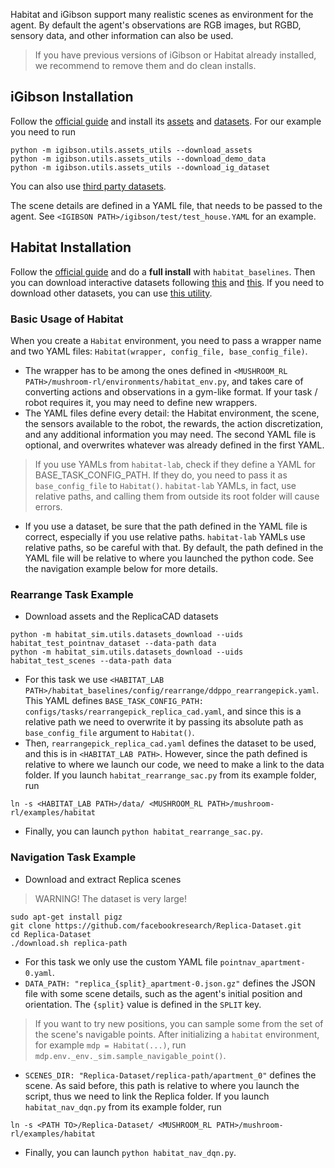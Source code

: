 Habitat and iGibson support many realistic scenes as environment for the agent.
By default the agent's observations are RGB images, but RGBD, sensory data, and
other information can also be used.

> If you have previous versions of iGibson or Habitat already installed, we
recommend to remove them and do clean installs.

## iGibson Installation
Follow the [official guide](http://svl.stanford.edu/igibson/#install_env) and
install its [assets](http://svl.stanford.edu/igibson/docs/assets.html) and
[datasets](http://svl.stanford.edu/igibson/docs/dataset.html).
For our example you need to run
```
python -m igibson.utils.assets_utils --download_assets
python -m igibson.utils.assets_utils --download_demo_data
python -m igibson.utils.assets_utils --download_ig_dataset
```
You can also use [third party datasets](https://github.com/StanfordVL/iGibson/tree/master/igibson/utils/data_utils/ext_scene).

The scene details are defined in a YAML file, that needs to be passed to the agent.
See `<IGIBSON PATH>/igibson/test/test_house.YAML` for an example.


## Habitat Installation
Follow the [official guide](https://github.com/facebookresearch/habitat-lab/#installation)
and do a **full install** with `habitat_baselines`.
Then you can download interactive datasets following
[this](https://github.com/facebookresearch/habitat-lab#data) and
[this](https://github.com/facebookresearch/habitat-lab#task-datasets).
If you need to download other datasets, you can use
[this utility](https://github.com/facebookresearch/habitat-sim/blob/master/habitat_sim/utils/datasets_download.py).

### Basic Usage of Habitat
When you create a `Habitat` environment, you need to pass a wrapper name and two
YAML files: `Habitat(wrapper, config_file, base_config_file)`.
* The wrapper has to be among the ones defined in
`<MUSHROOM_RL PATH>/mushroom-rl/environments/habitat_env.py`, and takes care of
converting actions and observations in a gym-like format. If your task / robot
requires it, you may need to define new wrappers.
* The YAML files define every detail: the Habitat environment, the scene, the
sensors available to the robot, the rewards, the action discretization, and any
additional information you may need. The second YAML file is optional, and
overwrites whatever was already defined in the first YAML.
> If you use YAMLs from `habitat-lab`, check if they define a YAML for
BASE_TASK_CONFIG_PATH. If they do, you need to pass it as `base_config_file` to
`Habitat()`. `habitat-lab` YAMLs, in fact, use relative paths, and calling them
from outside its root folder will cause errors.

* If you use a dataset, be sure that the path defined in the YAML file is correct,
especially if you use relative paths. `habitat-lab` YAMLs use relative paths, so
be careful with that. By default, the path defined in the YAML file will be
relative to where you launched the python code. See the navigation example below
for more details.

### Rearrange Task Example
* Download assets and the ReplicaCAD datasets
```
python -m habitat_sim.utils.datasets_download --uids habitat_test_pointnav_dataset --data-path data
python -m habitat_sim.utils.datasets_download --uids habitat_test_scenes --data-path data
```
* For this task we use `<HABITAT_LAB PATH>/habitat_baselines/config/rearrange/ddppo_rearrangepick.yaml`.
This YAML defines `BASE_TASK_CONFIG_PATH: configs/tasks/rearrangepick_replica_cad.yaml`,
and since this is a relative path we need to overwrite it by passing its absolute path
as `base_config_file` argument to `Habitat()`.
* Then, `rearrangepick_replica_cad.yaml` defines the dataset to be used, and
this is in `<HABITAT_LAB PATH>`. However, since the path defined is relative
to where we launch our code, we need to make a link to the data folder. If you
launch `habitat_rearrange_sac.py` from its example folder, run
```
ln -s <HABITAT_LAB PATH>/data/ <MUSHROOM_RL PATH>/mushroom-rl/examples/habitat
```
* Finally, you can launch `python habitat_rearrange_sac.py`.

### Navigation Task Example
* Download and extract Replica scenes
> WARNING! The dataset is very large!

```
sudo apt-get install pigz
git clone https://github.com/facebookresearch/Replica-Dataset.git
cd Replica-Dataset
./download.sh replica-path
```
* For this task we only use the custom YAML file `pointnav_apartment-0.yaml`.
* `DATA_PATH: "replica_{split}_apartment-0.json.gz"` defines the JSON file with
some scene details, such as the agent's initial position and orientation.
The `{split}` value is defined in the `SPLIT` key.
> If you want to try new positions, you can sample some from the set of the
scene's navigable points. After initializing a `habitat` environment, for example
`mdp = Habitat(...)`, run `mdp.env._env._sim.sample_navigable_point()`.

* `SCENES_DIR: "Replica-Dataset/replica-path/apartment_0"` defines the scene.
As said before, this path is relative to where you launch the script, thus we
need to link the Replica folder. If you launch `habitat_nav_dqn.py` from its example folder, run
```
ln -s <PATH TO>/Replica-Dataset/ <MUSHROOM_RL PATH>/mushroom-rl/examples/habitat
```
* Finally, you can launch `python habitat_nav_dqn.py`.
